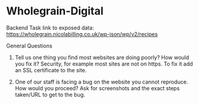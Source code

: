 # Wholegrain-Digital

Backend Task link to exposed data: https://wholegrain.nicolabilling.co.uk/wp-json/wp/v2/recipes

General Questions
1. Tell us one thing you find most websites are doing poorly? How would you fix it?
Security, for example most sites are not on https. To fix it add an SSL certificate to the site.

2. One of our staff is facing a bug on the website you cannot reproduce. How would you proceed?
Ask for screenshots and the exact steps taken/URL to get to the bug.
